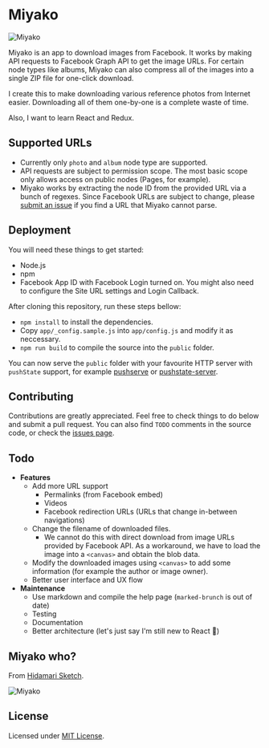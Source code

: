 # Miyako

![Miyako](http://i.imgur.com/RtgQlbR.gif)

Miyako is an app to download images from Facebook. It works by making API requests to Facebook Graph API to get the image URLs. For certain node types like albums, Miyako can also compress all of the images into a single ZIP file for one-click download.

I create this to make downloading various reference photos from Internet easier. Downloading all of them one-by-one is a complete waste of time.

Also, I want to learn React and Redux.

## Supported URLs

  - Currently only `photo` and `album` node type are supported.
  - API requests are subject to permission scope. The most basic scope only allows access on public nodes (Pages, for example).
  - Miyako works by extracting the node ID from the provided URL via a bunch of regexes. Since Facebook URLs are subject to change, please [submit an issue](https://github.com/tkesgar/miyako/issues) if you find a URL that Miyako cannot parse.

## Deployment

You will need these things to get started:
  - Node.js
  - npm
  - Facebook App ID with Facebook Login turned on. You might also need to configure the Site URL settings and Login Callback.

After cloning this repository, run these steps bellow:
  - `npm install` to install the dependencies.
  - Copy `app/_config.sample.js` into `app/config.js` and modify it as neccessary.
  - `npm run build` to compile the source into the `public` folder.

You can now serve the `public` folder with your favourite HTTP server with `pushState` support, for example [pushserve](https://www.npmjs.com/package/pushserve) or [pushstate-server](https://www.npmjs.com/package/pushstate-server).

## Contributing

Contributions are greatly appreciated. Feel free to check things to do below and submit a pull request. You can also find `TODO` comments in the source code, or check the [issues page](https://github.com/tkesgar/miyako/issues).

## Todo

  - **Features**
    - Add more URL support
      - Permalinks (from Facebook embed)
      - Videos
      - Facebook redirection URLs (URLs that change in-between navigations)
    - Change the filename of downloaded files.
      - We cannot do this with direct download from image URLs provided by Facebook API. As a workaround, we have to load the image into a `<canvas>` and obtain the blob data.
    - Modify the downloaded images using `<canvas>` to add some information (for example the author or image owner).
    - Better user interface and UX flow
  - **Maintenance**
    - Use markdown and compile the help page (`marked-brunch` is out of date)
    - Testing
    - Documentation
    - Better architecture (let's just say I'm still new to React 🐧)

## Miyako who?

From [Hidamari Sketch](https://en.wikipedia.org/wiki/Hidamari_Sketch).

![Miyako](http://i.imgur.com/4bgb2CA.gif)

## License

Licensed under [MIT License](LICENSE).
